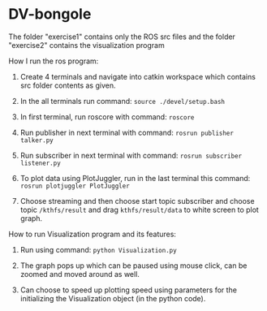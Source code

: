 # DV-bongole
The folder "exercise1" contains only the ROS src files and the folder "exercise2" contains the visualization program

How I run the ros program:

1) Create 4 terminals and navigate into catkin workspace which contains src folder contents as given.

2) In the all terminals run command: ```source ./devel/setup.bash```

3) In first terminal, run roscore with command: ```roscore```

4) Run publisher in next terminal with command: ```rosrun publisher talker.py```

5) Run subscriber in next terminal with command: ```rosrun subscriber listener.py```

6) To plot data using PlotJuggler, run in the last terminal this command: ```rosrun plotjuggler PlotJuggler ```

7) Choose streaming and then choose start topic subscriber and choose topic ```/kthfs/result``` and drag ```kthfs/result/data``` to white screen to plot graph.

How to run Visualization program and its features:

1) Run using command: ```python Visualization.py```

2) The graph pops up which can be paused using mouse click, can be zoomed and moved around as well.

3) Can choose to speed up plotting speed using parameters for the initializing the Visualization object (in the python code).
